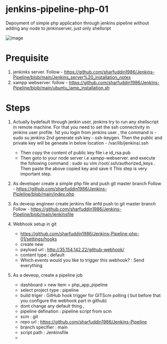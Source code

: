 # jenkins-pipeline-php-01
Depoyment of simple php application through jenkins pipeline without adding any node to jenkinserver, just only shellsript

![image](https://github.com/abhiramdas99/jenkins-pipeline-php-01/assets/62290469/d54e3a41-0427-4cf1-b0ff-7e7b92193610)

# Prequisite 
1) jenkinks server. Follow - https://github.com/sharfuddin1986/Jenkins-Pipeline/blob/main/Jenkins_server%20_installation_notes
2) xampp webserver. follow - https://github.com/sharfuddin1986/Jenkins-Pipeline/blob/main/ubuntu_lamp_installation.sh

# Steps 
1) Actually bydefault through jenkin user, jenkins try to run any shellscript in remote machine. For that you need to set the ssh connectivity in jenkins user profile.
    1st  you login from jenkins user , the command is -  sudo su jenkins
    2nd  generate ssh key - ssh-keygen. Then the public and private key will be geneate in below location - /var/lib/jenkins/.ssh
   - Then copy the content of public key file  i.e id_rsa.pub
   - Then goto to your node server i.e xampp-webserver. and execute the following command :
     sudo su
     vim /root/.ssh/authorized_keys . Then paste the above copied key and save it
     This step is very important step. 
     
      
2) As developer create  a simple php file and push git master branch
   Follow - https://github.com/sharfuddin1986/Jenkins-Pipleline/blob/main/index.php
   
3) As deveop engineer create jenkins file anfd push to git master branch
   Follow - https://github.com/sharfuddin1986/Jenkins-Pipeline/blob/main/jenkinsfile
   
4) Webhook setup in git
   - https://github.com/sharfuddin1986/Jenkins-Pipeline-php-01/settings/hooks
   - create new
   - payload url : http://35.154.142.22/github-webhook/
   - content type : default
   - Which events would you like to trigger this webhook? :  Send everything
     
5) As a deveop, create a pipeline job
   - dashboard > new item > php_app_pipeline
   - select project type : pipeline
   - build triger : GitHub hook trigger for GITScm polling ( but before that you configure the webhook part in github)
   - dont change any default thing ,
   - pipeline defination : pipeline script from scm
   - scm : git
   - repo url : https://github.com/sharfuddin1986/Jenkins-Pipeline
   - branch specifier : main
   - script path : Jenkinsfile
   - 

